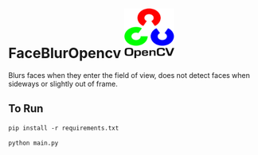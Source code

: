 # FaceBlurOpencv <img src="opencv.png" alt="OpenCV" width="100" height="100">
Blurs faces when they enter the field of view, does not detect faces when sideways or slightly out of frame.

## To Run
```
pip install -r requirements.txt
```

```
python main.py
```
